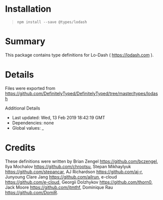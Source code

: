 # Installation
> `npm install --save @types/lodash`

# Summary
This package contains type definitions for Lo-Dash ( https://lodash.com ).

# Details
Files were exported from https://github.com/DefinitelyTyped/DefinitelyTyped/tree/master/types/lodash

Additional Details
 * Last updated: Wed, 13 Feb 2019 18:42:19 GMT
 * Dependencies: none
 * Global values: _

# Credits
These definitions were written by Brian Zengel <https://github.com/bczengel>, Ilya Mochalov <https://github.com/chrootsu>, Stepan Mikhaylyuk <https://github.com/stepancar>, AJ Richardson <https://github.com/aj-r>, Junyoung Clare Jang <https://github.com/ailrun>, e-cloud <https://github.com/e-cloud>, Georgii Dolzhykov <https://github.com/thorn0>, Jack Moore <https://github.com/jtmthf>, Dominique Rau <https://github.com/DomiR>.
